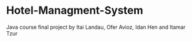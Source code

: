 # Hotel-Managment-System
Java course final project by Itai Landau, Ofer Avioz, Idan Hen and Itamar Tzur
